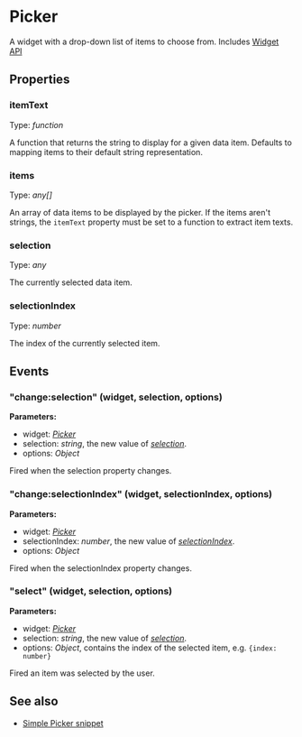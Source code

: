 ---
---
# Picker
A widget with a drop-down list of items to choose from.
Includes [Widget API](Widget.md)

## Properties
### itemText
Type: *function*

A function that returns the string to display for a given data item. Defaults to mapping items to their default string representation.
### items
Type: *any[]*

An array of data items to be displayed by the picker. If the items aren't strings, the `itemText` property must be set to a function to extract item texts.
### selection
Type: *any*

The currently selected data item.
### selectionIndex
Type: *number*

The index of the currently selected item.

## Events
### "change:selection" (widget, selection, options)

**Parameters:**

- widget: *[Picker](Picker.md)*
- selection: *string*, the new value of *[selection](#selection)*.
- options: *Object*

Fired when the selection property changes.

### "change:selectionIndex" (widget, selectionIndex, options)

**Parameters:**

- widget: *[Picker](Picker.md)*
- selectionIndex: *number*, the new value of *[selectionIndex](#selectionindex)*.
- options: *Object*

Fired when the selectionIndex property changes.

### "select" (widget, selection, options)

**Parameters:**

- widget: *[Picker](Picker.md)*
- selection: *string*, the new value of *[selection](#selection)*.
- options: *Object*, contains the index of the selected item, e.g. `{index: number}`

Fired an item was selected by the user.


## See also
- [Simple Picker snippet](https://github.com/eclipsesource/tabris-js/blob/v1.4.0/snippets/picker/picker.js)
